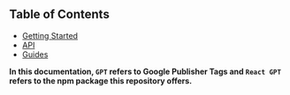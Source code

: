 ## Table of Contents

* [Getting Started](/docs/GettingStarted.md)
* [API](/docs/api)
* [Guides](/docs/Guides.md)

**In this documentation, `GPT` refers to Google Publisher Tags and `React GPT` refers to the npm package this repository offers.**

